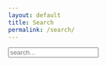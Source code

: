 ```yaml
---
layout: default
title: Search
permalink: /search/
---
```


<!-- Html Elements for Search -->
<div id="search-container">
<input type="text" id="search-input" class="input" placeholder="search...">
<ul id="results-container"></ul>
</div>

<!-- Script pointing to search-script.js -->
<script src="/assets/js/instant-search.min.js" type="text/javascript"></script>

<!-- Configuration -->
<script>
SimpleJekyllSearch({
  searchInput: document.getElementById('search-input'),
  resultsContainer: document.getElementById('results-container'),
  searchResultTemplate: '<div><a href="{url}"><h1>{title}</h1></a><span>{permalink}</span></div>',
  noResultsText: ("You stumped me!"),
  json: '/search.json'
})
</script>
<!-- Learn more here: https://github.com/christian-fei/Simple-Jekyll-Search -->